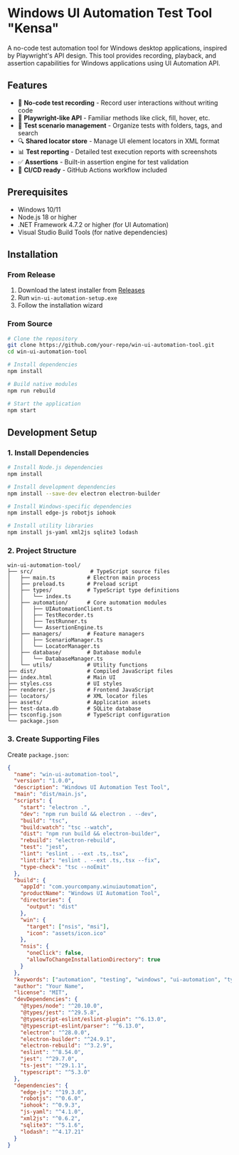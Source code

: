 # Windows UI Automation Test Tool "Kensa"

A no-code test automation tool for Windows desktop applications, inspired by Playwright's API design. This tool provides recording, playback, and assertion capabilities for Windows applications using UI Automation API.

## Features

- 🎯 **No-code test recording** - Record user interactions without writing code
- 🔄 **Playwright-like API** - Familiar methods like click, fill, hover, etc.
- 📁 **Test scenario management** - Organize tests with folders, tags, and search
- 🔍 **Shared locator store** - Manage UI element locators in XML format
- 📊 **Test reporting** - Detailed test execution reports with screenshots
- ✅ **Assertions** - Built-in assertion engine for test validation
- 🚀 **CI/CD ready** - GitHub Actions workflow included

## Prerequisites

- Windows 10/11
- Node.js 18 or higher
- .NET Framework 4.7.2 or higher (for UI Automation)
- Visual Studio Build Tools (for native dependencies)

## Installation

### From Release

1. Download the latest installer from [Releases](https://github.com/your-repo/releases)
2. Run `win-ui-automation-setup.exe`
3. Follow the installation wizard

### From Source

```bash
# Clone the repository
git clone https://github.com/your-repo/win-ui-automation-tool.git
cd win-ui-automation-tool

# Install dependencies
npm install

# Build native modules
npm run rebuild

# Start the application
npm start
```

## Development Setup

### 1. Install Dependencies

```bash
# Install Node.js dependencies
npm install

# Install development dependencies
npm install --save-dev electron electron-builder

# Install Windows-specific dependencies
npm install edge-js robotjs iohook

# Install utility libraries
npm install js-yaml xml2js sqlite3 lodash
```

### 2. Project Structure

```
win-ui-automation-tool/
├── src/                  # TypeScript source files
│   ├── main.ts          # Electron main process
│   ├── preload.ts       # Preload script
│   ├── types/           # TypeScript type definitions
│   │   └── index.ts
│   ├── automation/      # Core automation modules
│   │   ├── UIAutomationClient.ts
│   │   ├── TestRecorder.ts
│   │   ├── TestRunner.ts
│   │   └── AssertionEngine.ts
│   ├── managers/        # Feature managers
│   │   ├── ScenarioManager.ts
│   │   └── LocatorManager.ts
│   ├── database/        # Database module
│   │   └── DatabaseManager.ts
│   └── utils/           # Utility functions
├── dist/                # Compiled JavaScript files
├── index.html           # Main UI
├── styles.css           # UI styles
├── renderer.js          # Frontend JavaScript
├── locators/            # XML locator files
├── assets/              # Application assets
├── test-data.db         # SQLite database
├── tsconfig.json        # TypeScript configuration
└── package.json
```

### 3. Create Supporting Files

Create `package.json`:
```json
{
  "name": "win-ui-automation-tool",
  "version": "1.0.0",
  "description": "Windows UI Automation Test Tool",
  "main": "dist/main.js",
  "scripts": {
    "start": "electron .",
    "dev": "npm run build && electron . --dev",
    "build": "tsc",
    "build:watch": "tsc --watch",
    "dist": "npm run build && electron-builder",
    "rebuild": "electron-rebuild",
    "test": "jest",
    "lint": "eslint . --ext .ts,.tsx",
    "lint:fix": "eslint . --ext .ts,.tsx --fix",
    "type-check": "tsc --noEmit"
  },
  "build": {
    "appId": "com.yourcompany.winuiautomation",
    "productName": "Windows UI Automation Tool",
    "directories": {
      "output": "dist"
    },
    "win": {
      "target": ["nsis", "msi"],
      "icon": "assets/icon.ico"
    },
    "nsis": {
      "oneClick": false,
      "allowToChangeInstallationDirectory": true
    }
  },
  "keywords": ["automation", "testing", "windows", "ui-automation", "typescript"],
  "author": "Your Name",
  "license": "MIT",
  "devDependencies": {
    "@types/node": "^20.10.0",
    "@types/jest": "^29.5.8",
    "@typescript-eslint/eslint-plugin": "^6.13.0",
    "@typescript-eslint/parser": "^6.13.0",
    "electron": "^28.0.0",
    "electron-builder": "^24.9.1",
    "electron-rebuild": "^3.2.9",
    "eslint": "^8.54.0",
    "jest": "^29.7.0",
    "ts-jest": "^29.1.1",
    "typescript": "^5.3.0"
  },
  "dependencies": {
    "edge-js": "^19.3.0",
    "robotjs": "^0.6.0",
    "iohook": "^0.9.3",
    "js-yaml": "^4.1.0",
    "xml2js": "^0.6.2",
    "sqlite3": "^5.1.6",
    "lodash": "^4.17.21"
  }
}